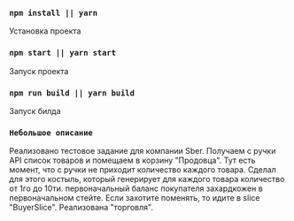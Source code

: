 ### `npm install || yarn`

Установка проекта

### `npm start || yarn start`

Запуск проекта

### `npm run build || yarn build`

Запуск билда

### `Небольшое описание`

Реализовано тестовое задание для компании Sber. Получаем с ручки API список товаров и помещаем в корзину "Продовца". 
Тут есть момент, что с ручки не приходит количество каждого товара. Сделал для этого костыль, который генерирует для 
каждого товара количество от 1го до 10ти. первоначальный баланс покупателя захардкожен в первоначальном стейте. 
Если захотите поменять, то идите в slice "BuyerSlice". Реализована "торговля".